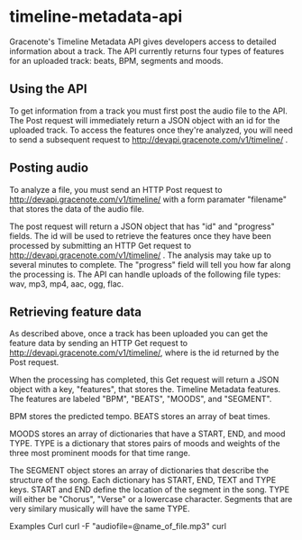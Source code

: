 timeline-metadata-api
=====================

Gracenote's Timeline Metadata API gives developers access to detailed information about a track. The API currently returns four types of features for an uploaded track: beats, BPM, segments and moods.

Using the API
-------------
To get information from a track you must first post the audio file to the API. The Post request will immediately return a JSON object with an id for the uploaded track. To access the features once they're analyzed, you will need to send a subsequent request to http://devapi.gracenote.com/v1/timeline/ .

Posting audio
-------------
To analyze a file, you must send an HTTP Post request to http://devapi.gracenote.com/v1/timeline/ with a form paramater "filename" that stores the data of the audio file.

The post request will return a JSON object that has "id" and "progress" fields. The id will be used to retrieve the features once they have been processed by submitting an HTTP Get request to http://devapi.gracenote.com/v1/timeline/<id> . The analysis may take up to several minutes to complete. The "progress" field will tell you how far along the processing is. The API can handle uploads of the following file types: wav, mp3, mp4, aac, ogg, flac.

Retrieving feature data
-----------------------
As described above, once a track has been uploaded you can get the feature data by sending an HTTP Get request to http://devapi.gracenote.com/v1/timeline/<id>, where <id> is the id returned by the Post request.

When the processing has completed, this Get request will return a JSON object with a key, "features", that stores the. Timeline Metadata features. The features are labeled "BPM", "BEATS", "MOODS", and "SEGMENT".

BPM stores the predicted tempo. BEATS stores an array of beat times.

MOODS stores an array of dictionaries that have a START, END, and mood TYPE. TYPE is a dictionary that stores pairs of moods and weights of the three most prominent moods for that time range.

The SEGMENT object stores an array of dictionaries that describe the structure of the song. Each dictionary has START, END, TEXT and TYPE keys. START and END define the location of the segment in the song. TYPE will either be "Chorus", "Verse" or a lowercase character. Segments that are very similary musically will have the same TYPE.

Examples
Curl
curl -F "audiofile=@name\_of\_file.mp3" <FIXME>
curl <URL><ID>
